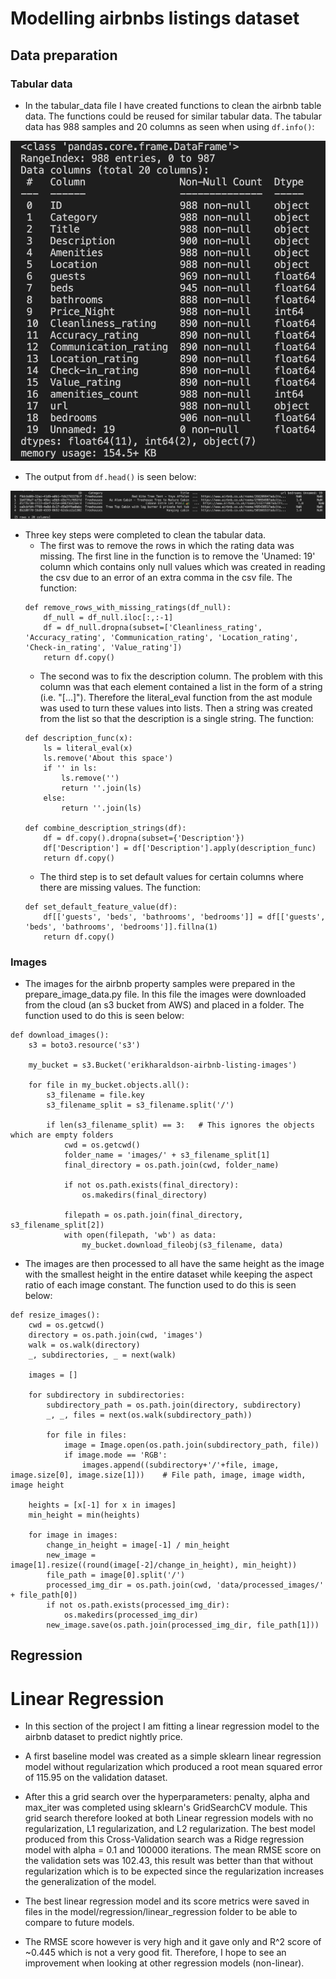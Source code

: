 # Modelling airbnbs listings dataset

## Data preparation
### Tabular data
- In the tabular_data file I have created functions to clean the airbnb table data. The functions could be reused for similar tabular data. The tabular data has 988 samples and 20 columns as seen when using `df.info()`:

![alt text](./readme_images/listing_info.png)

- The output from `df.head()` is seen below:

![alt text](./readme_images/listing_head.png)

- Three key steps were completed to clean the tabular data.
    - The first was to remove the rows in which the rating data was missing. The first line in the function is to remove the 'Unamed: 19' column which contains only null values which was created in reading the csv due to an error of an extra comma in the csv file. The function:
    ```
    def remove_rows_with_missing_ratings(df_null):
        df_null = df_null.iloc[:,:-1]
        df = df_null.dropna(subset=['Cleanliness_rating', 'Accuracy_rating', 'Communication_rating', 'Location_rating', 'Check-in_rating', 'Value_rating'])
        return df.copy()
    ```
    - The second was to fix the description column. The problem with this column was that each element contained a list in the form of a string (i.e. "[...]"). Therefore the literal_eval function from the ast module was used to turn these values into lists. Then a string was created from the list so that the description is a single string. The function:
    ```
    def description_func(x):
        ls = literal_eval(x)
        ls.remove('About this space')
        if '' in ls:
            ls.remove('')
            return ''.join(ls)
        else:
            return ''.join(ls)

    def combine_description_strings(df):
        df = df.copy().dropna(subset={'Description'})
        df['Description'] = df['Description'].apply(description_func)
        return df.copy()
    ```
    - The third step is to set default values for certain columns where there are missing values. The function: 
    ```
    def set_default_feature_value(df):
        df[['guests', 'beds', 'bathrooms', 'bedrooms']] = df[['guests', 'beds', 'bathrooms', 'bedrooms']].fillna(1)
        return df.copy()
    ```

### Images
- The images for the airbnb property samples were prepared in the prepare_image_data.py file. In this file the images were downloaded from the cloud (an s3 bucket from AWS) and placed in a folder. The function used to do this is seen below:
```
def download_images():
    s3 = boto3.resource('s3')

    my_bucket = s3.Bucket('erikharaldson-airbnb-listing-images')

    for file in my_bucket.objects.all():
        s3_filename = file.key
        s3_filename_split = s3_filename.split('/')

        if len(s3_filename_split) == 3:   # This ignores the objects which are empty folders
            cwd = os.getcwd()
            folder_name = 'images/' + s3_filename_split[1]
            final_directory = os.path.join(cwd, folder_name)

            if not os.path.exists(final_directory):
                os.makedirs(final_directory)

            filepath = os.path.join(final_directory, s3_filename_split[2])
            with open(filepath, 'wb') as data:
                my_bucket.download_fileobj(s3_filename, data)
```
- The images are then processed to all have the same height as the image with the smallest height in the entire dataset while keeping the aspect ratio of each image constant. The function used to do this is seen below:
```
def resize_images():
    cwd = os.getcwd()
    directory = os.path.join(cwd, 'images')
    walk = os.walk(directory)
    _, subdirectories, _ = next(walk)

    images = []

    for subdirectory in subdirectories:
        subdirectory_path = os.path.join(directory, subdirectory)
        _, _, files = next(os.walk(subdirectory_path))

        for file in files:
            image = Image.open(os.path.join(subdirectory_path, file))
            if image.mode == 'RGB':
                images.append((subdirectory+'/'+file, image, image.size[0], image.size[1]))    # File path, image, image width, image height

    heights = [x[-1] for x in images]
    min_height = min(heights)

    for image in images:
        change_in_height = image[-1] / min_height
        new_image = image[1].resize((round(image[-2]/change_in_height), min_height))
        file_path = image[0].split('/')
        processed_img_dir = os.path.join(cwd, 'data/processed_images/' + file_path[0])
        if not os.path.exists(processed_img_dir):
            os.makedirs(processed_img_dir)
        new_image.save(os.path.join(processed_img_dir, file_path[1]))
```

## Regression
# Linear Regression

- In this section of the project I am fitting a linear regression model to the airbnb dataset to predict nightly price. 

- A first baseline model was created as a simple sklearn linear regression model without regularization which produced a root mean squared error of 115.95 on the validation dataset.

- After this a grid search over the hyperparameters: penalty, alpha and max_iter was completed using sklearn's GridSearchCV module. This grid search therefore looked at both Linear regression models with no regularization, L1 regularization, and L2 regularization. The best model produced from this Cross-Validation search was a Ridge regression model with alpha = 0.1 and 100000 iterations. The mean RMSE score on the validation sets was 102.43, this result was better than that without regularization which is to be expected since the regularization increases the generalization of the model.

- The best linear regression model and its score metrics were saved in files in the model/regression/linear_regression folder to be able to compare to future models. 

- The RMSE score however is very high and it gave only and R^2 score of ~0.445 which is not a very good fit. Therefore, I hope to see an improvement when looking at other regression models (non-linear).
